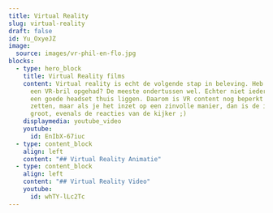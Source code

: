 ```yaml
---
title: Virtual Reality
slug: virtual-reality
draft: false
id: Yu_OxyeJZ
image:
  source: images/vr-phil-en-flo.jpg
blocks:
  - type: hero_block
    title: Virtual Reality films
    content: Virtual reality is echt de volgende stap in beleving. Heb je wel eens
      een VR-bril opgehad? De meeste ondertussen wel. Echter niet iedereen heeft
      een goede headset thuis liggen. Daarom is VR content nog beperkt in te
      zetten, maar als je het inzet op een zinvolle manier, dan is de imapct erg
      groot, evenals de reacties van de kijker ;)
    displaymedia: youtube_video
    youtube:
      id: EnIbX-67iuc
  - type: content_block
    align: left
    content: "## Virtual Reality Animatie"
  - type: content_block
    align: left
    content: "## Virtual Reality Video"
    youtube:
      id: whTY-lLc2Tc
---
```


